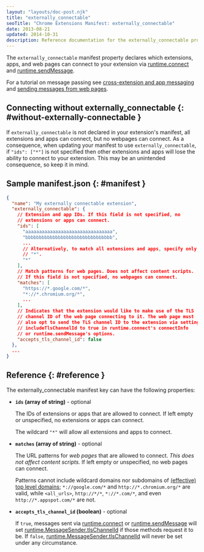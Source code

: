 ```yaml
---
layout: "layouts/doc-post.njk"
title: "externally_connectable"
seoTitle: "Chrome Extensions Manifest: externally_connectable"
date: 2013-08-21
updated: 2014-10-31
description: Reference documentation for the externally_connectable property of manifest.json.
---
```


The `externally_connectable` manifest property declares which extensions, apps, and web pages can
connect to your extension via [runtime.connect][1] and [runtime.sendMessage][2].

For a tutorial on message passing see [cross-extension and app messaging][3] and [sending messages
from web pages][4].

## Connecting without externally_connectable {: #without-externally-connectable }

If `externally_connectable` is not declared in your extension's manifest, all extensions and apps
can connect, but no webpages can connect. As a consequence, when updating your manifest to use
`externally_connectable`, if `"ids": ["*"]` is not specified then other extensions and apps will
lose the ability to connect to your extension. This may be an unintended consequence, so keep it in
mind.

## Sample manifest.json {: #manifest }

```json
{
  "name": "My externally connectable extension",
  "externally_connectable": {
    // Extension and app IDs. If this field is not specified, no
    // extensions or apps can connect.
    "ids": [
      "aaaaaaaaaaaaaaaaaaaaaaaaaaaaaaaa",
      "bbbbbbbbbbbbbbbbbbbbbbbbbbbbbbbb",
      ...
      // Alternatively, to match all extensions and apps, specify only
      // "*".
      "*"
    ],
    // Match patterns for web pages. Does not affect content scripts.
    // If this field is not specified, no webpages can connect.
    "matches": [
      "https://*.google.com/*",
      "*://*.chromium.org/*",
      ...
    ],
    // Indicates that the extension would like to make use of the TLS
    // channel ID of the web page connecting to it. The web page must
    // also opt to send the TLS channel ID to the extension via setting
    // includeTlsChannelId to true in runtime.connect's connectInfo
    // or runtime.sendMessage's options.
    "accepts_tls_channel_id": false
  },
  ...
}
```

## Reference {: #reference }

The externally_connectable manifest key can have the following properties:

- **`ids` (array of string)** - optional

  The IDs of extensions or apps that are allowed to connect. If left empty or unspecified, no
  extensions or apps can connect.

  The wildcard `"*"` will allow all extensions and apps to connect.

- **`matches` (array of string)** - optional

  The URL patterns for _web pages_ that are allowed to connect. _This does not affect content
  scripts._ If left empty or unspecified, no web pages can connect.

  Patterns cannot include wildcard domains nor subdomains of [(effective) top level domains][7];
  `*://google.com/*` and `http://*.chromium.org/*` are valid, while `<all_urls>`, `http://*/*`,
  `*://*.com/*`, and even `http://*.appspot.com/*` are not.

- **`accepts_tls_channel_id` (boolean)** - optional

  If `true`, messages sent via [runtime.connect][8] or [runtime.sendMessage][9] will set
  [runtime.MessageSender.tlsChannelId][10] if those methods request it to be. If `false`,
  [runtime.MessageSender.tlsChannelId][11] will never be set under any circumstance.

[1]: /docs/extensions/runtime#method-connect
[2]: /docs/extensions/runtime#method-sendMessage
[3]: /docs/extensions/mv3/messaging#external
[4]: /docs/extensions/mv3/messaging#external-webpage
[5]: /docs/extensions/runtime#method-connect
[6]: /docs/extensions/runtime#method-sendMessage
[7]: http://publicsuffix.org/list/
[8]: /docs/extensions/runtime#method-connect
[9]: /docs/extensions/runtime#method-sendMessage
[10]: /docs/extensions/runtime#property-MessageSender-tlsChannelId
[11]: /docs/extensions/runtime#property-MessageSender-tlsChannelId
